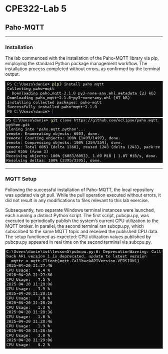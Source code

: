 # CPE322-Lab 5
## Paho-MQTT

---

### Installation 
The lab commenced with the installation of the Paho-MQTT library via pip, employing the standard Python package management workflow. 
The installation process completed without errors, as confirmed by the terminal output.

![alt text](installation.png)
![alt text](gitclone.png)

---

### MQTT Setup
Following the successful installation of Paho-MQTT, the local repository was updated via git pull. While the pull operation executed without errors, it did not result in any modifications to files relevant to this lab exercise.

Subsequently, two separate Windows terminal instances were launched, each running a distinct Python script. The first script, pubcpu.py, was executed to periodically publish the system’s current CPU utilization to the MQTT broker. In parallel, the second terminal ran subcpu.py, which subscribed to the same MQTT topic and received the published CPU data. The setup functioned as expected: CPU utilization values published by pubcpu.py appeared in real time on the second terminal via subcpu.py.

![alt text](pubcpu.png)

